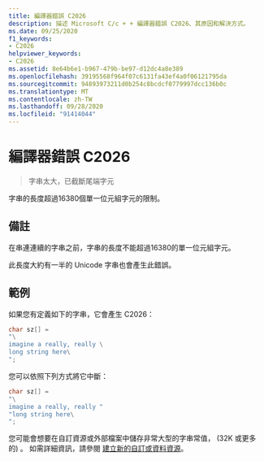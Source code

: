 ```yaml
---
title: 編譯器錯誤 C2026
description: 描述 Microsoft C/c + + 編譯器錯誤 C2026、其原因和解決方式。
ms.date: 09/25/2020
f1_keywords:
- C2026
helpviewer_keywords:
- C2026
ms.assetid: 8e64b6e1-b967-479b-be97-d12dc4a8e389
ms.openlocfilehash: 39195568f964f07c6131fa43ef4a0f06121795da
ms.sourcegitcommit: 94893973211d0b254c8bcdcf0779997dcc136b0c
ms.translationtype: MT
ms.contentlocale: zh-TW
ms.lasthandoff: 09/28/2020
ms.locfileid: "91414044"
---
```

# <a name="compiler-error-c2026"></a>編譯器錯誤 C2026

> 字串太大，已截斷尾端字元

字串的長度超過16380個單一位元組字元的限制。

## <a name="remarks"></a>備註

在串連連續的字串之前，字串的長度不能超過16380的單一位元組字元。

此長度大約有一半的 Unicode 字串也會產生此錯誤。

## <a name="example"></a>範例

如果您有定義如下的字串，它會產生 C2026：

```C
char sz[] =
"\
imagine a really, really \
long string here\
";
```

您可以依照下列方式將它中斷：

```C
char sz[] =
"\
imagine a really, really "
"long string here\
";
```

您可能會想要在自訂資源或外部檔案中儲存非常大型的字串常值， (32K 或更多的) 。 如需詳細資訊，請參閱 [建立新的自訂或資料資源](../../windows/binary-editor.md#to-create-a-new-custom-or-data-resource)。
